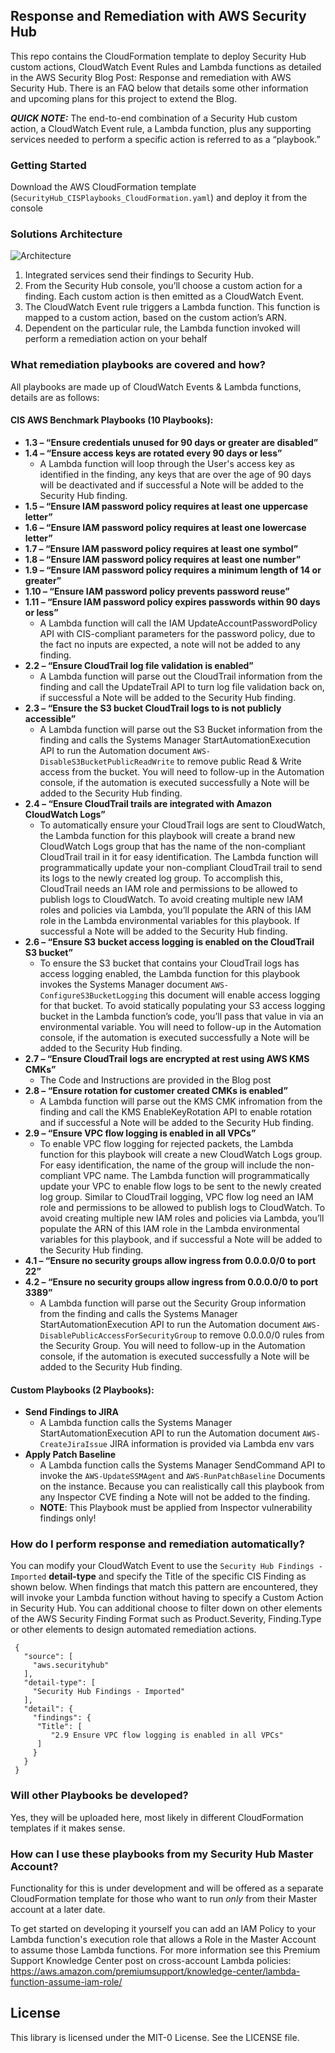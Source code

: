 ## Response and Remediation with AWS Security Hub

This repo contains the CloudFormation template to deploy Security Hub custom actions, CloudWatch Event Rules and Lambda functions as detailed in the AWS Security Blog Post: Response and remediation with AWS Security Hub. There is an FAQ below that details some other information and upcoming plans for this project to extend the Blog.

***QUICK NOTE:*** The end-to-end combination of a Security Hub custom action, a CloudWatch Event rule, a Lambda function, plus any supporting services needed to perform a specific action is referred to as a “playbook.”

### Getting Started

Download the AWS CloudFormation template (`SecurityHub_CISPlaybooks_CloudFormation.yaml`) and deploy it from the console

### Solutions Architecture
![Architecture](https://github.com/aws-samples/aws-security-hub-remediation-code/blob/master/Architecture.jpg)
1.	Integrated services send their findings to Security Hub.
2.	From the Security Hub console, you’ll choose a custom action for a finding. Each custom action is then emitted as a CloudWatch Event.
3.	The CloudWatch Event rule triggers a Lambda function. This function is mapped to a custom action, based on the custom action’s ARN.
4.	Dependent on the particular rule, the Lambda function  invoked will perform a remediation action on your behalf

### What remediation playbooks are covered and how?
All playbooks are made up of CloudWatch Events & Lambda functions, details are as follows:

#### CIS AWS Benchmark Playbooks (10 Playbooks):
-	**1.3 – “Ensure credentials unused for 90 days or greater are disabled”**
-	**1.4 – “Ensure access keys are rotated every 90 days or less”**
    - A Lambda function will loop through the User's access key as identified in the finding, any keys that are over the age of 90 days will be deactivated and if successful a Note will be added to the Security Hub finding.
-	**1.5 – “Ensure IAM password policy requires at least one uppercase letter”**
-	**1.6 – “Ensure IAM password policy requires at least one lowercase letter”**
-	**1.7 – “Ensure IAM password policy requires at least one symbol”**
-	**1.8 – “Ensure IAM password policy requires at least one number”**
-	**1.9 – “Ensure IAM password policy requires a minimum length of 14 or greater”**
-	**1.10 – “Ensure IAM password policy prevents password reuse”**
-	**1.11 – “Ensure IAM password policy expires passwords within 90 days or less”**
    - A Lambda function will call the IAM UpdateAccountPasswordPolicy API with CIS-compliant parameters for the password policy, due to the fact no inputs are expected, a note will not be added to any finding.
-	**2.2 – “Ensure CloudTrail log file validation is enabled”**
    - A Lambda function will parse out the CloudTrail information from the finding and call the UpdateTrail API to turn log file validation back on, if successful a Note will be added to the Security Hub finding. 
-	**2.3 – “Ensure the S3 bucket CloudTrail logs to is not publicly accessible”**
    - A Lambda function will parse out the S3 Bucket information from the finding and calls the Systems Manager StartAutomationExecution API to run the Automation document `AWS-DisableS3BucketPublicReadWrite` to remove public Read & Write access from the bucket. You will need to follow-up in the Automation console, if the automation is executed successfully a Note will be added to the Security Hub finding.
-	**2.4 – “Ensure CloudTrail trails are integrated with Amazon CloudWatch Logs”**
    - To automatically ensure your CloudTrail logs are sent to CloudWatch, the Lambda function for this playbook will create a brand new CloudWatch Logs group that has the name of the non-compliant CloudTrail trail in it for easy identification. The Lambda function will programmatically update your non-compliant CloudTrail trail to send its logs to the newly created log group.  To accomplish this, CloudTrail needs an IAM role and permissions to be allowed to publish logs to CloudWatch. To avoid creating multiple new IAM roles and policies via Lambda, you’ll populate the ARN of this IAM role in the Lambda environmental variables for this playbook. If successful a Note will be added to the Security Hub finding.
-	**2.6 – “Ensure S3 bucket access logging is enabled on the CloudTrail S3 bucket”**
    - To ensure the S3 bucket that contains your CloudTrail logs has access logging enabled, the Lambda function for this playbook invokes the Systems Manager document `AWS-ConfigureS3BucketLogging` this document will enable access logging for that bucket. To avoid statically populating your S3 access logging bucket in the Lambda function’s code, you’ll pass that value in via an environmental variable. You will need to follow-up in the Automation console, if the automation is executed successfully a Note will be added to the Security Hub finding.
-	**2.7 – “Ensure CloudTrail logs are encrypted at rest using AWS KMS CMKs”**
    - The Code and Instructions are provided in the Blog post 
-	**2.8 – “Ensure rotation for customer created CMKs is enabled”**
    - A Lambda function will parse out the KMS CMK infromation from the finding and call the KMS EnableKeyRotation API to enable rotation and if successful a Note will be added to the Security Hub finding.
-	**2.9 – “Ensure VPC flow logging is enabled in all VPCs”**
    - To enable VPC flow logging for rejected packets, the Lambda function for this playbook will create a new CloudWatch Logs group. For easy identification, the name of the group will include the non-compliant VPC name. The Lambda function will programmatically update your VPC to enable flow logs to be sent to the newly created log group. Similar to CloudTrail logging, VPC flow log need an IAM role and permissions to be allowed to publish logs to CloudWatch. To avoid creating multiple new IAM roles and policies via Lambda, you’ll populate the ARN of this IAM role in the Lambda environmental variables for this playbook, and if successful a Note will be added to the Security Hub finding.
-	**4.1 – “Ensure no security groups allow ingress from 0.0.0.0/0 to port 22”**
-	**4.2 – “Ensure no security groups allow ingress from 0.0.0.0/0 to port 3389”**
    - A Lambda function will parse out the Security Group information from the finding and calls the Systems Manager StartAutomationExecution API to run the Automation document `AWS-DisablePublicAccessForSecurityGroup` to remove 0.0.0.0/0 rules from the Security Group. You will need to follow-up in the Automation console, if the automation is executed successfully a Note will be added to the Security Hub finding.


#### Custom Playbooks (2 Playbooks):
- **Send Findings to JIRA**
    - A Lambda function calls the Systems Manager StartAutomationExecution API to run the Automation document `AWS-CreateJiraIssue` JIRA information is provided via Lambda env vars
- **Apply Patch Baseline**
    - A Lambda function calls the Systems Manager SendCommand API to invoke the `AWS-UpdateSSMAgent` and `AWS-RunPatchBaseline` Documents on the instance. Because you can realistically call this playbook from any Inspector CVE finding a Note will not be added to the finding.
    - **NOTE**: This Playbook must be applied from Inspector vulnerability findings only!

### How do I perform response and remediation automatically?
You can modify your CloudWatch Event to use the `Security Hub Findings - Imported` **detail-type** and specify the Title of the specific CIS Finding as shown below. When findings that match this pattern are encountered, they will invoke your Lambda function without having to specify a Custom Action in Security Hub. You can additional choose to filter down on other elements of the AWS Security Finding Format such as Product.Severity, Finding.Type or other elements to design automated remediation actions.

```
 {
   "source": [
     "aws.securityhub"
   ],
   "detail-type": [
     "Security Hub Findings - Imported"
   ],
   "detail": {
     "findings": {
      "Title": [
         "2.9 Ensure VPC flow logging is enabled in all VPCs"
      ]
     }
   }
 }
```
### Will other Playbooks be developed?
Yes, they will be uploaded here, most likely in different CloudFormation templates if it makes sense.

### How can I use these playbooks from my Security Hub Master Account?
Functionality for this is under development and will be offered as a separate CloudFormation template for those who want to run *only* from their Master account at a later date.

To get started on developing it yourself you can add an IAM Policy to your Lambda function's execution role that allows a Role in the Master Account to assume those Lambda functions. For more information see this Premium Support Knowledge Center post on cross-account Lambda policies: https://aws.amazon.com/premiumsupport/knowledge-center/lambda-function-assume-iam-role/

## License

This library is licensed under the MIT-0 License. See the LICENSE file.
